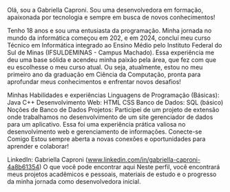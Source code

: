 Olá, sou a Gabriella Caproni. Sou uma desenvolvedora em formação, apaixonada por tecnologia e sempre em busca de novos conhecimentos!

Tenho 18 anos e sou uma entusiasta da programação. Minha jornada no mundo da informática começou em 202, e em 2024, concluí meu curso Técnico em Informática integrado ao Ensino Médio pelo Instituto Federal do Sul de Minas (IFSULDEMINAS - Campus Machado). Essa experiência me deu uma base sólida e acendeu minha paixão pela área, que fez com que eu escolhesse o meu curso atual.
Ou seja, atualmente, estou no meu primeiro ano da graduação em Ciência da Computação, pronta para aprofundar meus conhecimentos e enfrentar novos desafios!

Minhas Habilidades e experiências
Linguagens de Programação (Básicas):
Java
C++
Desenvolvimento Web:
HTML
CSS
Banco de Dados:
SQL (básico)
Noções de Banco de Dados
Projetos:
Participei de um projeto de extensão onde trabalhamos no desenvolvimento de um site gerenciador de dados para um aplicativo. Essa foi uma experiência prática valiosa no desenvolvimento web e gerenciamento de informações.
Conecte-se Comigo
Estou sempre aberta a novas conexões e oportunidades para aprender e colaborar!

LinkedIn: Gabriella Caproni (www.linkedin.com/in/gabriella-caproni-4a8b61354)
O que você pode encontrar aqui
Neste perfil, você encontrará meus projetos acadêmicos e pessoais, materiais de estudo e o progresso da minha jornada como desenvolvedora inicial.
